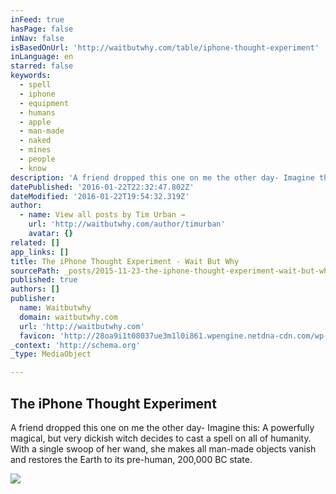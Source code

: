 ```yaml
---
inFeed: true
hasPage: false
inNav: false
isBasedOnUrl: 'http://waitbutwhy.com/table/iphone-thought-experiment'
inLanguage: en
starred: false
keywords:
  - spell
  - iphone
  - equipment
  - humans
  - apple
  - man-made
  - naked
  - mines
  - people
  - know
description: 'A friend dropped this one on me the other day- Imagine this: A powerfully magical, but very dickish witch decides to cast a spell on all of humanity. With a single swoop of her wand, she makes all man-made objects vanish and restores the Earth to its pre-human, 200,000 BC state.'
datePublished: '2016-01-22T22:32:47.802Z'
dateModified: '2016-01-22T19:54:32.319Z'
author:
  - name: View all posts by Tim Urban →
    url: 'http://waitbutwhy.com/author/timurban'
    avatar: {}
related: []
app_links: []
title: The iPhone Thought Experiment - Wait But Why
sourcePath: _posts/2015-11-23-the-iphone-thought-experiment-wait-but-why.md
published: true
authors: []
publisher:
  name: Waitbutwhy
  domain: waitbutwhy.com
  url: 'http://waitbutwhy.com'
  favicon: 'http://28oa9i1t08037ue3m1l0i861.wpengine.netdna-cdn.com/wp-content/themes/waitbutwhy/images/favicon.ico'
_context: 'http://schema.org'
_type: MediaObject

---
```

<article style=""><h1>The iPhone Thought Experiment</h1><p>A friend dropped this one on me the other day- Imagine this: A powerfully magical, but very dickish witch decides to cast a spell on all of humanity. With a single swoop of her wand, she makes all man-made objects vanish and restores the Earth to its pre-human, 200,000 BC state.</p><img src="https://s3-us-west-2.amazonaws.com/the-grid-img/p/db6fb0146700b3c124958e5c54c4c577dbc86a2b.png" /></article>